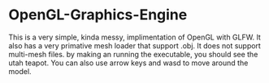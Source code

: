 # OpenGL-Graphics-Engine

This is a very simple, kinda messy, implimentation of OpenGL with GLFW. It also has a very primative mesh loader that support .obj. It does not support multi-mesh files. by making an running the executable, you should see the utah teapot. You can also use arrow keys and wasd to move around the model.
